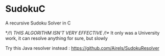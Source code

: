 # SudokuC
A recursive Sudoku Solver in C

**/!\ THIS ALGORITHM ISN'T VERY EFFECTIVE /!\**
It only was a University work, it can resolve anything for sure, but slowly

Try this Java resolver instead : https://github.com/Airels/SudokuResolver